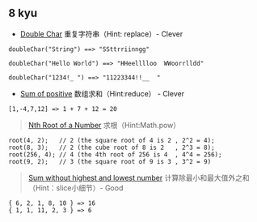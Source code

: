 ## 8 kyu

- [Double Char](https://www.codewars.com/kata/56b1f01c247c01db92000076) 重复字符串（Hint: replace）- Clever

```
doubleChar("String") ==> "SSttrriinngg"

doubleChar("Hello World") ==> "HHeelllloo  WWoorrlldd"

doubleChar("1234!_ ") ==> "11223344!!__  "
```

- [Sum of positive](https://www.codewars.com/kata/5715eaedb436cf5606000381) 数组求和（Hint:reduce） - Clever

```
[1,-4,7,12] => 1 + 7 + 12 = 20
```
> [Nth Root of a Number](https://www.codewars.com/kata/5520714decb43308ea000083) 求根（Hint:Math.pow）

```
root(4, 2);   // 2 (the square root of 4 is 2 , 2^2 = 4);
root(8, 3);   // 2 (the cube root of 8 is 2   , 2^3 = 8);
root(256, 4); // 4 (the 4th root of 256 is 4  , 4^4 = 256);
root(9, 2);   // 3 (the square root of 9 is 3 , 3^2 = 9)
```

> [Sum without highest and lowest number](https://www.codewars.com/kata/sum-without-highest-and-lowest-number/javascript) 计算除最小和最大值外之和（Hint：slice小细节）- Good

```
{ 6, 2, 1, 8, 10 } => 16
{ 1, 1, 11, 2, 3 } => 6
```
